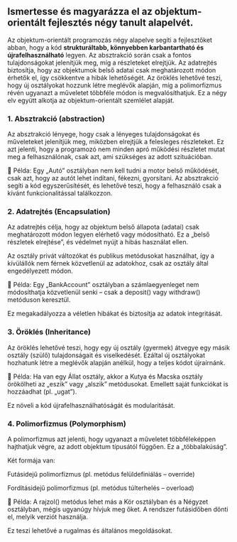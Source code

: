 <h2>Ismertesse és magyarázza el az objektum-orientált fejlesztés négy tanult alapelvét.</h2>

Az objektum-orientált programozás négy alapelve segíti a fejlesztőket abban, hogy a kód **strukturáltabb, könnyebben karbantartható és újrafelhasználható** legyen. Az absztrakció során csak a fontos tulajdonságokat jelenítjük meg, míg a részleteket elrejtjük. Az adatrejtés biztosítja, hogy az objektumok belső adatai csak meghatározott módon érhetők el, így csökkentve a hibák lehetőségét. Az öröklés lehetővé teszi, hogy új osztályokat hozzunk létre meglévők alapján, míg a polimorfizmus révén ugyanazt a műveletet többféle módon is megvalósíthatjuk. Ez a négy elv együtt alkotja az objektum-orientált szemlélet alapját.


<h3>1. Absztrakció (abstraction)</h3>

Az absztrakció lényege, hogy csak a lényeges tulajdonságokat és műveleteket jelenítjük meg, miközben elrejtjük a felesleges részleteket.
Ez azt jelenti, hogy a programozó nem minden apró működési részletet mutat meg a felhasználónak, csak azt, ami szükséges az adott szituációban.

🔹 Példa: Egy „Autó” osztályban nem kell tudni a motor belső működését, csak azt, hogy az autót lehet indítani, fékezni, gyorsítani.
Az absztrakció segíti a kód egyszerűsítését, és lehetővé teszi, hogy a felhasználó csak a kívánt funkcionalitással találkozzon.


<h3>2. Adatrejtés (Encapsulation)</h3>

Az adatrejtés célja, hogy az objektum belső állapota (adatai) csak meghatározott módon legyen elérhető vagy módosítható. Ez a „belső részletek elrejtése”, és védelmet nyújt a hibás használat ellen.

Az osztály privát változókat és publikus metódusokat használhat, így a kívülállók nem férnek közvetlenül az adatokhoz, csak az osztály által engedélyezett módon.

🔹 Példa: Egy „BankAccount” osztályban a számlaegyenleget nem módosíthatja közvetlenül senki – csak a deposit() vagy withdraw() metóduson keresztül.

Ez megakadályozza a véletlen hibákat és biztosítja az adatok integritását.

<h3>3. Öröklés (Inheritance)</h3>

Az öröklés lehetővé teszi, hogy egy új osztály (gyermek) átvegye egy másik osztály (szülő) tulajdonságait és viselkedését.
Ezáltal új osztályokat hozhatunk létre a meglévők alapján anélkül, hogy a teljes kódot újraírnánk.

🔹 Példa: Ha van egy Állat osztály, akkor a Kutya és Macska osztály örökölheti az „eszik” vagy „alszik” metódusokat. Emellett saját funkciókat is hozzáadhat (pl. „ugat”).

Ez növeli a kód újrafelhasználhatóságát és modularitását.

<h3>4. Polimorfizmus (Polymorphism)</h3>

A polimorfizmus azt jelenti, hogy ugyanazt a műveletet többféleképpen hajthatjuk végre, az adott objektum típusától függően. Ez a „többalakúság”.

Két formája van:

Futásidejű polimorfizmus (pl. metódus felüldefiniálás – override)

Fordításidejű polimorfizmus (pl. metódus túlterhelés – overload)

🔹 Példa: A rajzol() metódus lehet más a Kör osztályban és a Négyzet osztályban, mégis ugyanúgy hívjuk meg őket. A rendszer futásidőben dönti el, melyik verziót használja.

Ez teszi lehetővé a rugalmas és általános megoldásokat.